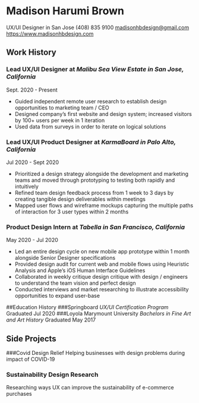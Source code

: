 # Madison Harumi Brown
UX/UI Designer in San Jose
(408) 835 9100
madisonhbdesign@gmail.com
https://www.madisonhbdesign.com

## Work History
### Lead UX/UI Designer at *Malibu Sea View Estate in San Jose, California*
Sept. 2020 - Present 
* Guided independent remote user research to establish design
opportunities to marketing team / CEO
* Designed company’s first website and design system;
increased visitors by 100+ users per week in 1 iteration
* Used data from surveys in order to iterate on logical solutions

### Lead UX/UI Product Designer at *KarmaBoard in Palo Alto, California*
Jul 2020 - Sept 2020
* Prioritized a design strategy alongside the development and
marketing teams and moved through prototyping to testing
both rapidly and intuitively
* Refined team design feedback process from 1 week to 3 days
by creating tangible design deliverables within meetings
* Mapped user flows and wireframe mockups capturing the
multiple paths of interaction for 3 user types within 2 months

### Product Design Intern at *Tabella in San Francisco, California*
May 2020 - Jul 2020
* Led an entire design cycle on new mobile app prototype
within 1 month alongside Senior Designer specifications
* Provided design audit for current web and mobile flows using
Heuristic Analysis and Apple’s iOS Human Interface Guidelines
* Collaborated in weekly critique design critique with design /
engineers to understand the team vision and perfect design
* Conducted interviews and market researching to illustrate
accessibility opportunities to expand user-base

##Education History
###Springboard *UX/UI Certification Program*
Graduated Jul 2020
###Loyola Marymount University *Bachelors in Fine Art and Art History*
Graduated May 2017

## Side Projects
###Covid Design Relief 
Helping businesses with design problems during impact of COVID-19
### Sustainability Design Research 
Researching ways UX can improve the sustainability of e-commerce purchases
###
